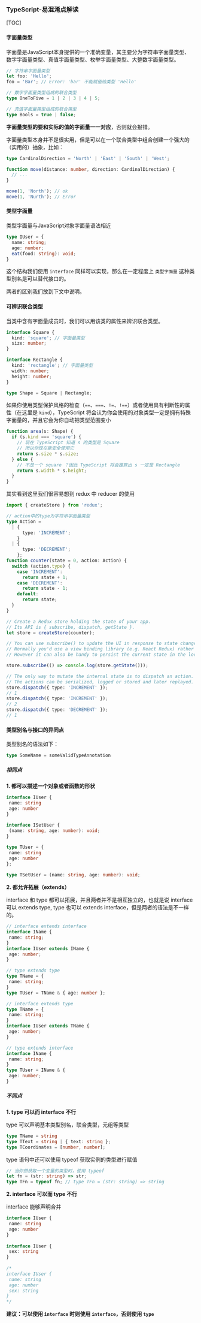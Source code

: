 ### TypeScript-易混淆点解读

[TOC]

#### 字面量类型

字面量是JavaScript本身提供的一个准确变量，其主要分为字符串字面量类型、数字字面量类型、真值字面量类型、枚举字面量类型、大整数字面量类型。

```typescript
// 字符串字面量类型
let foo: 'Hello';
foo = 'Bar'; // Error: 'bar' 不能赋值给类型 'Hello'

// 数字字面量类型组成的联合类型
type OneToFive = 1 | 2 | 3 | 4 | 5;

// 真值字面量类型组成的联合类型
type Bools = true | false;
```

**字面量类型的要和实际的值的字面量一一对应**，否则就会报错。

字面量类型本身并不是很实用，但是可以在一个联合类型中组合创建一个强大的（实用的）抽象，比如：

```typescript
type CardinalDirection = 'North' | 'East' | 'South' | 'West';

function move(distance: number, direction: CardinalDirection) {
  // ...
}

move(1, 'North'); // ok
move(1, 'Nurth'); // Error
```

#### 类型字面量

类型字面量与JavaScript对象字面量语法相近

```typescript
type IUser = {
  name: string;
  age: number;
  eat(food: string): void;
}
```

这个结构我们使用 `interface` 同样可以实现，那么在一定程度上 `类型字面量` 这种类型别名是可以替代接口的。

两者的区别我们放到下文中说明。

#### 可辨识联合类型

当类中含有字面量成员时，我们可以用该类的属性来辨识联合类型。

```typescript
interface Square {
  kind: 'square'; // 字面量类型
  size: number;
}

interface Rectangle {
  kind: 'rectangle'; // 字面量类型
  width: number;
  height: number;
}

type Shape = Square | Rectangle;

```

如果你使用类型保护风格的检查（`==`、`===`、`!=`、`!==`）或者使用具有判断性的属性（在这里是 `kind`），TypeScript 将会认为你会使用的对象类型一定是拥有特殊字面量的，并且它会为你自动把类型范围变小

```typescript
function area(s: Shape) {
  if (s.kind === 'square') {
    // 现在 TypeScript 知道 s 的类型是 Square
    // 所以你现在能安全使用它
    return s.size * s.size;
  } else {
    // 不是一个 square ？因此 TypeScript 将会推算出 s 一定是 Rectangle
    return s.width * s.height;
  }
}
```

其实看到这里我们很容易想到 redux 中 reducer 的使用

```typescript
import { createStore } from 'redux';

// action中的type为字符串字面量类型
type Action =
  | {
      type: 'INCREMENT';
    }
  | {
      type: 'DECREMENT';
    };
function counter(state = 0, action: Action) {
  switch (action.type) {
    case 'INCREMENT':
      return state + 1;
    case 'DECREMENT':
      return state - 1;
    default:
      return state;
  }
}

// Create a Redux store holding the state of your app.
// Its API is { subscribe, dispatch, getState }.
let store = createStore(counter);

// You can use subscribe() to update the UI in response to state changes.
// Normally you'd use a view binding library (e.g. React Redux) rather than subscribe() directly.
// However it can also be handy to persist the current state in the localStorage.

store.subscribe(() => console.log(store.getState()));

// The only way to mutate the internal state is to dispatch an action.
// The actions can be serialized, logged or stored and later replayed.
store.dispatch({ type: 'INCREMENT' });
// 1
store.dispatch({ type: 'INCREMENT' });
// 2
store.dispatch({ type: 'DECREMENT' });
// 1
```

#### 类型别名与接口的异同点

类型别名的语法如下：

```typescript
type SomeName = someValidTypeAnnotation
```

##### 相同点

**1. 都可以描述一个对象或者函数的形状**

```typescript
interface IUser {
 name: string
 age: number
}
 
interface ISetUser {
 (name: string, age: number): void;
}

type TUser = {
 name: string
 age: number
};
 
type TSetUser = (name: string, age: number): void;
```

**2. 都允许拓展（extends）**

interface 和 type 都可以拓展，并且两者并不是相互独立的，也就是说 interface 可以 extends type, type 也可以 extends interface，但是两者的语法是不一样的。

```typescript
// interface extends interface
interface IName { 
 name: string; 
}
interface IUser extends IName { 
 age: number; 
}

// type extends type
type TName = { 
 name: string; 
}
type TUser = TName & { age: number };

// interface extends type
type TName = { 
 name: string; 
}
interface IUser extends TName { 
 age: number; 
}

// type extends interface
interface IName { 
 name: string; 
}
type TUser = IName & { 
 age: number; 
}
```

##### 不同点

**1. type 可以而 interface 不行**

type 可以声明基本类型别名，联合类型，元组等类型

```typescript
type TName = string
type TText = string | { text: string };
type TCoordinates = [number, number];
```

type 语句中还可以使用 typeof 获取实例的类型进行赋值

```typescript
// 当你想获取一个变量的类型时，使用 typeof
let fn = (str: string) => str;
type TFn = typeof fn; // type TFn = (str: string) => string
```

**2. interface 可以而 type 不行**

interface 能够声明合并

```typescript
interface IUser {
 name: string
 age: number
}
 
interface IUser {
 sex: string
}
 
/*
interface IUser {
 name: string
 age: number
 sex: string 
}
*/
```

**建议：可以使用 `interface` 时则使用 `interface`，否则使用 `type`**